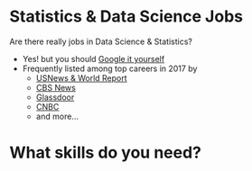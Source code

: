 # Statistics & Data Science Jobs

Are there really jobs in Data Science & Statistics?  
- Yes! but you should [Google it yourself](http://lmgtfy.com/?q=data+scientist+careers)
- Frequently listed among top careers in 2017 by 
    - [USNews & World Report](https://money.usnews.com/careers/best-jobs/rankings/the-100-best-jobs)
    - [CBS News](https://www.cbsnews.com/media/the-best-11-jobs-in-america-for-2017/12/)
    - [Glassdoor](https://www.glassdoor.com/List/Best-Jobs-in-America-LST_KQ0,20.htm)
    - [CNBC](https://www.cnbc.com/2017/01/23/the-50-best-jobs-in-america-in-2017.html)
    - and more...
    
# What skills do you need?




